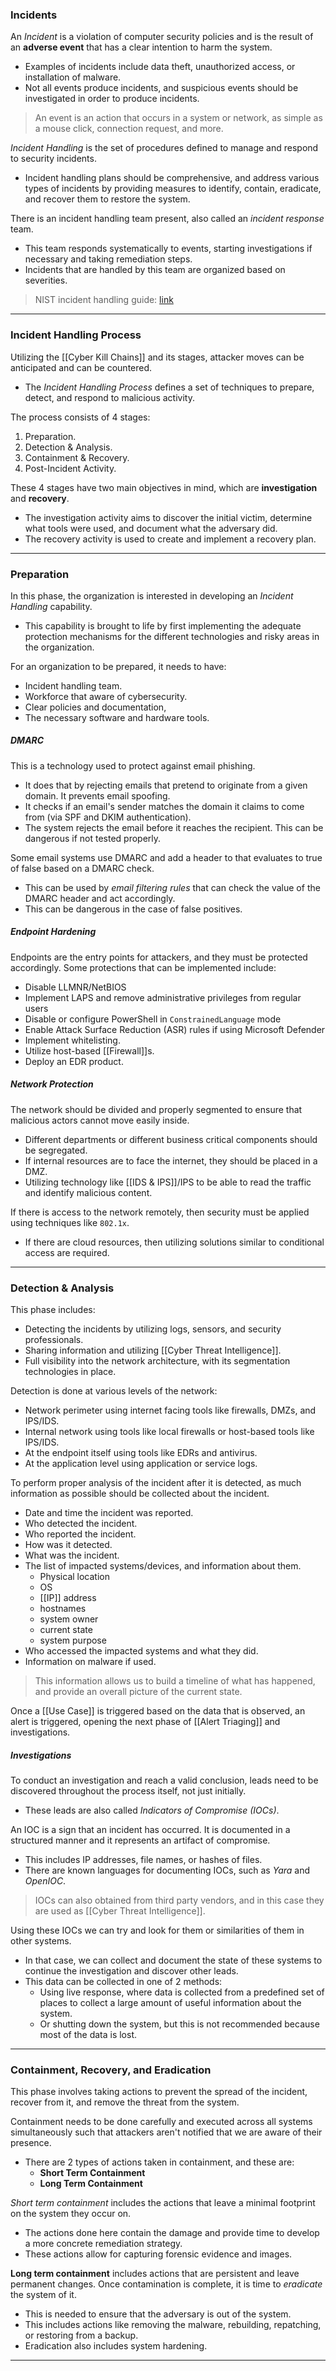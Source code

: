 ### Incidents

An _Incident_ is a violation of computer security policies and is the result of an **adverse event** that has a clear intention to harm the system.
- Examples of incidents include data theft, unauthorized access, or installation of malware.
- Not all events produce incidents, and suspicious events should be investigated in order to produce incidents.

> An event is an action that occurs in a system or network, as simple as a mouse click, connection request, and more.

_Incident Handling_ is the set of procedures defined to manage and respond to security incidents.
- Incident handling plans should be comprehensive, and address various types of incidents by providing measures to identify, contain, eradicate, and recover them to restore the system.

There is an incident handling team present, also called an _incident response_ team.
- This team responds systematically to events, starting investigations if necessary and taking remediation steps.
- Incidents that are handled by this team are organized based on severities.

> NIST incident handling guide: [link](https://nvlpubs.nist.gov/nistpubs/SpecialPublications/NIST.SP.800-61r2.pdf)

---
### Incident Handling Process

Utilizing the [[Cyber Kill Chains]] and its stages, attacker moves can be anticipated and can be countered.
- The _Incident Handling Process_ defines a set of techniques to prepare, detect, and respond to malicious activity.

The process consists of 4 stages:
1. Preparation.
2. Detection & Analysis.
3. Containment & Recovery.
4. Post-Incident Activity.

These 4 stages have two main objectives in mind, which are **investigation** and **recovery**.
- The investigation activity aims to discover the initial victim, determine what tools were used, and document what the adversary did.
- The recovery activity is used to create and implement a recovery plan.

---
### Preparation

In this phase, the organization is interested in developing an _Incident Handling_ capability.
- This capability is brought to life by first implementing the adequate protection mechanisms for the different technologies and risky areas in the organization.

For an organization to be prepared, it needs to have:
- Incident handling team.
- Workforce that aware of cybersecurity.
- Clear policies and documentation,
- The necessary software and hardware tools.

##### DMARC

This is a technology used to protect against email phishing.
- It does that by rejecting emails that pretend to originate from a given domain. It prevents email spoofing.
- It checks if an email's sender matches the domain it claims to come from (via SPF and DKIM authentication).
- The system rejects the email before it reaches the recipient. This can be dangerous if not tested properly.

Some email systems use DMARC and add a header to that evaluates to true of false based on a DMARC check.
- This can be used by _email filtering rules_ that can check the value of the DMARC header and act accordingly.
- This can be dangerous in the case of false positives.

##### Endpoint Hardening

Endpoints are the entry points for attackers, and they must be protected accordingly. Some protections that can be implemented include:
- Disable LLMNR/NetBIOS
- Implement LAPS and remove administrative privileges from regular users
- Disable or configure PowerShell in `ConstrainedLanguage` mode
- Enable Attack Surface Reduction (ASR) rules if using Microsoft Defender
- Implement whitelisting.
- Utilize host-based [[Firewall]]s.
- Deploy an EDR product.

##### Network Protection

The network should be divided and properly segmented to ensure that malicious actors cannot move easily inside.
- Different departments or different business critical components should be segregated.
- If internal resources are to face the internet, they should be placed in a DMZ.
- Utilizing technology like [[IDS & IPS]]/IPS to be able to read the traffic and identify malicious content.

If there is access to the network remotely, then security must be applied using techniques like `802.1x`.
- If there are cloud resources, then utilizing solutions similar to conditional access are required.

---
### Detection & Analysis

This phase includes:
- Detecting the incidents by utilizing logs, sensors, and security professionals.
- Sharing information and utilizing [[Cyber Threat Intelligence]].
- Full visibility into the network architecture, with its segmentation technologies in place.

Detection is done at various levels of the network:
- Network perimeter using internet facing tools like firewalls, DMZs, and IPS/IDS.
- Internal network using tools like local firewalls or host-based tools like IPS/IDS.
- At the endpoint itself using tools like EDRs and antivirus.
- At the application level using application or service logs.

To perform proper analysis of the incident after it is detected, as much information as possible should be collected about the incident.
- Date and time the incident was reported.
- Who detected the incident.
- Who reported the incident.
- How was it detected.
- What was the incident.
- The list of impacted systems/devices, and information about them.
    - Physical location
    - OS
    - [[IP]] address
    - hostnames
    - system owner
    - current state
    - system purpose
- Who accessed the impacted systems and what they did.
- Information on malware if used.

> This information allows us to build a timeline of what has happened, and provide an overall picture of the current state.

Once a [[Use Case]] is triggered based on the data that is observed, an alert is triggered, opening the next phase of [[Alert Triaging]] and investigations.
##### Investigations

To conduct an investigation and reach a valid conclusion, leads need to be discovered throughout the process itself, not just initially.
- These leads are also called _Indicators of Compromise (IOCs)_.

An IOC is a sign that an incident has occurred. It is documented in a structured manner and it represents an artifact of compromise.
- This includes IP addresses, file names, or hashes of files.
- There are known languages for documenting IOCs, such as _Yara_ and _OpenIOC_.

> IOCs can also obtained from third party vendors, and in this case they are used as [[Cyber Threat Intelligence]].

Using these IOCs we can try and look for them or similarities of them in other systems.
- In that case, we can collect and document the state of these systems to continue the investigation and discover other leads.
- This data can be collected in one of 2 methods:
    - Using live response, where data is collected from a predefined set of places to collect a large amount of useful information about the system.
    - Or shutting down the system, but this is not recommended because most of the data is lost.

---
### Containment, Recovery, and Eradication

This phase involves taking actions to prevent the spread of the incident, recover from it, and remove the threat from the system.

Containment needs to be done carefully and executed across all systems simultaneously such that attackers aren't notified that we are aware of their presence.
- There are 2 types of actions taken in containment, and these are:
    - **Short Term Containment**
    - **Long Term Containment**

_Short term containment_ includes the actions that leave a minimal footprint on the system they occur on.
- The actions done here contain the damage and provide time to develop a more concrete remediation strategy.
- These actions allow for capturing forensic evidence and images.

**Long term containment** includes actions that are persistent and leave permanent changes. Once contamination is complete, it is time to _eradicate_ the system of it.
- This is needed to ensure that the adversary is out of the system.
- This includes actions like removing the malware, rebuilding, repatching, or restoring from a backup.
- Eradication also includes system hardening.

---

